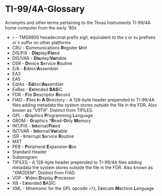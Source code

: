 # TI-99/4A-Glossary
Acronyms and other terms pertaining to the Texas Instruments TI-99/4A home computer from the early '80s

- `>` - TMS9900 hexadecimal prefix sigil, equivalent to the `$` or `0x` prefixes or `h` suffix on other platforms
- CRU - **C**ommunications **R**egister **U**nit
- DIS/FIX - **Dis**play/**Fix**ed
- DIS/VAR - **Dis**play/**Var**iable
- DSR - **D**evice **S**ervice **R**outine
- E/A - **E**ditor/**A**ssembler
- EA3
- EA5
- Ed/As - **Ed**itor/**As**sembler
- ExBas - **Ex**tended **BAS**IC
- FDR - **F**ile **D**escriptor **R**ecord
- FIAD - **F**iles **I**n **A** **D**irectory - A 128-byte header prepended to TI-99/4A files adding metadata the system stores outside the file in the FDR. Also known as "V9T9". Distinct from TIFILES.
- GPL - **G**raphics **P**rogramming **L**anguage
- GROM - **G**raphics ***R**ead-**O**nly **M**emory
- INT/FIX - **Int**ernal/**Fix**ed
- INT/VAR - **Int**ernal/**Var**iable
- ISR - **I**nterrupt **S**ervice **R**outine
- MXT
- PEB - **P**eripheral **E**xpansion **B**ox
- Standard Header
- Subprogram
- TIFILES - A 128-byte header prepended to TI-99/4A files adding metadata the system stores outside the file in the FDR. Also known as "XMODEM". Distinct from FIAD.
- VDP - **V**ideo **D**isplay **P**rocessor
- XB - E**x**tended **B**ASIC
- XML - Mnemonic for the GPL opcode `>73`, E**x**ecute **M**achine **L**anguage
